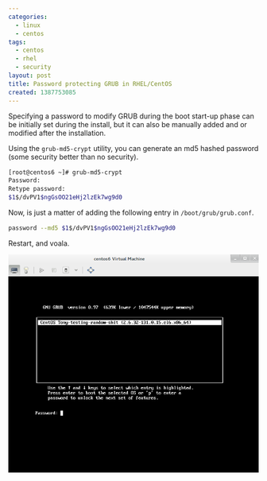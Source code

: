 ```yaml
---
categories:
  - linux
  - centos
tags:
  - centos
  - rhel
  - security
layout: post
title: Password protecting GRUB in RHEL/CentOS
created: 1387753085
---
```


Specifying a password to modify GRUB during the boot start-up phase can be initially set during the install, but it can also be manually added and or modified after the installation.

Using the `grub-md5-crypt` utility, you can generate an md5 hashed password (some security better than no security).

```bash
[root@centos6 ~]# grub-md5-crypt 
Password: 
Retype password: 
$1$/dvPV1$ngGsOO21eHj2lzEk7wg9d0
```

Now, is just a matter of adding the following entry in `/boot/grub/grub.conf`.

```bash
password --md5 $1$/dvPV1$ngGsOO21eHj2lzEk7wg9d0
```

Restart, and voala.

<img src="/assets/linux/grub.png" alt="GRUB image" title="GRUB image">
